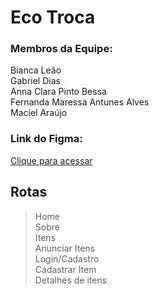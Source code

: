 # Eco Troca

### Membros da Equipe:

Bianca Leão\
Gabriel Dias\
Anna Clara Pinto Bessa\
Fernanda Maressa Antunes Alves\
Maciel Araújo

### Link do Figma: 
 [Clique para acessar](https://www.figma.com/design/tDGk7Db80ZmwlTlTmcFPpG/EcoTroca?node-id=0-1&p=f&t=CFyOaJWn1hi8N2rm-0)


## Rotas

> Home\
> Sobre\
> Itens\
> Anunciar Itens\
> Login/Cadastro\
> Cadastrar Item\
> Detalhes de itens
